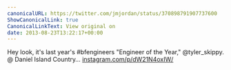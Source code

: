 ```yaml
---
canonicalURL: https://twitter.com/jmjordan/status/370898791907737600
ShowCanonicalLink: true
CanonicalLinkText: View original on
date: 2013-08-23T13:22:17+00:00
---
```

Hey look, it's last year's #bfengineers "Engineer of the Year," @tyler_skippy. @ Daniel Island Country… [instagram.com/p/dW21N4oxIW/](http://instagram.com/p/dW21N4oxIW/)